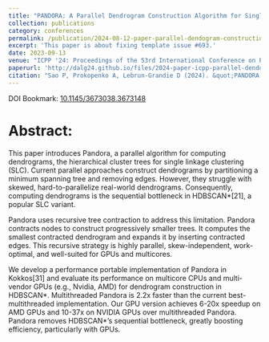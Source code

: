 ```yaml
---
title: "PANDORA: A Parallel Dendrogram Construction Algorithm for Single Linkage Clustering on GPU"
collection: publications
category: conferences
permalink: /publication/2024-08-12-paper-parallel-dendogram-construction
excerpt: 'This paper is about fixing template issue #693.'
date: 2023-09-13
venue: "ICPP '24: Proceedings of the 53rd International Conference on Parallel Processing, Gotland, Sweden"
paperurl: 'http://dalg24.github.io/files/2024-paper-icpp-parallel-dendogram-construction.pdf'
citation: "Sao P, Prokopenko A, Lebrun-Grandie D (2024). &quot;PANDORA: A Parallel Dendrogram Construction Algorithm for Single Linkage Clustering on GPU.&quot; <i>ICPP '24: Proceedings of the 53rd International Conference on Parallel Processing</i>."
---
```


DOI Bookmark: [10.1145/3673038.3673148](https://doi.org/10.1145/3673038.3673148)

# Abstract:
This paper introduces Pandora, a parallel algorithm for computing dendrograms,
the hierarchical cluster trees for single linkage clustering (SLC). Current
parallel approaches construct dendrograms by partitioning a minimum spanning
tree and removing edges. However, they struggle with skewed,
hard-to-parallelize real-world dendrograms. Consequently, computing dendrograms
is the sequential bottleneck in HDBSCAN*[21], a popular SLC variant.

Pandora uses recursive tree contraction to address this limitation. Pandora
contracts nodes to construct progressively smaller trees. It computes the
smallest contracted dendrogram and expands it by inserting contracted edges.
This recursive strategy is highly parallel, skew-independent, work-optimal, and
well-suited for GPUs and multicores.

We develop a performance portable implementation of Pandora in Kokkos[31] and
evaluate its performance on multicore CPUs and multi-vendor GPUs (e.g., Nvidia,
AMD) for dendrogram construction in HDBSCAN*. Multithreaded Pandora is 2.2x
faster than the current best-multithreaded implementation. Our GPU version
achieves 6-20x speedup on AMD GPUs and 10-37x on NVIDIA GPUs over multithreaded
Pandora. Pandora removes HDBSCAN*’s sequential bottleneck, greatly boosting
efficiency, particularly with GPUs.
